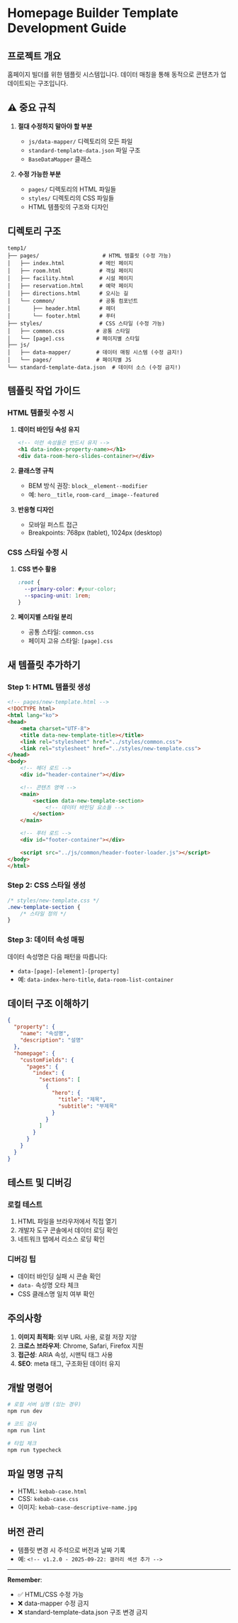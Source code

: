 # Homepage Builder Template Development Guide

## 프로젝트 개요
홈페이지 빌더를 위한 템플릿 시스템입니다. 데이터 매칭을 통해 동적으로 콘텐츠가 업데이트되는 구조입니다.

## ⚠️ 중요 규칙
1. **절대 수정하지 말아야 할 부분**
   - `js/data-mapper/` 디렉토리의 모든 파일
   - `standard-template-data.json` 파일 구조
   - `BaseDataMapper` 클래스

2. **수정 가능한 부분**
   - `pages/` 디렉토리의 HTML 파일들
   - `styles/` 디렉토리의 CSS 파일들
   - HTML 템플릿의 구조와 디자인

## 디렉토리 구조
```
temp1/
├── pages/                    # HTML 템플릿 (수정 가능)
│   ├── index.html           # 메인 페이지
│   ├── room.html            # 객실 페이지
│   ├── facility.html        # 시설 페이지
│   ├── reservation.html     # 예약 페이지
│   ├── directions.html      # 오시는 길
│   └── common/              # 공통 컴포넌트
│       ├── header.html      # 헤더
│       └── footer.html      # 푸터
├── styles/                  # CSS 스타일 (수정 가능)
│   ├── common.css          # 공통 스타일
│   └── [page].css          # 페이지별 스타일
├── js/
│   ├── data-mapper/        # 데이터 매핑 시스템 (수정 금지!)
│   └── pages/              # 페이지별 JS
└── standard-template-data.json  # 데이터 소스 (수정 금지!)
```

## 템플릿 작업 가이드

### HTML 템플릿 수정 시
1. **데이터 바인딩 속성 유지**
   ```html
   <!-- 이런 속성들은 반드시 유지 -->
   <h1 data-index-property-name></h1>
   <div data-room-hero-slides-container></div>
   ```

2. **클래스명 규칙**
   - BEM 방식 권장: `block__element--modifier`
   - 예: `hero__title`, `room-card__image--featured`

3. **반응형 디자인**
   - 모바일 퍼스트 접근
   - Breakpoints: 768px (tablet), 1024px (desktop)

### CSS 스타일 수정 시
1. **CSS 변수 활용**
   ```css
   :root {
     --primary-color: #your-color;
     --spacing-unit: 1rem;
   }
   ```

2. **페이지별 스타일 분리**
   - 공통 스타일: `common.css`
   - 페이지 고유 스타일: `[page].css`

## 새 템플릿 추가하기

### Step 1: HTML 템플릿 생성
```html
<!-- pages/new-template.html -->
<!DOCTYPE html>
<html lang="ko">
<head>
    <meta charset="UTF-8">
    <title data-new-template-title></title>
    <link rel="stylesheet" href="../styles/common.css">
    <link rel="stylesheet" href="../styles/new-template.css">
</head>
<body>
    <!-- 헤더 로드 -->
    <div id="header-container"></div>

    <!-- 콘텐츠 영역 -->
    <main>
        <section data-new-template-section>
            <!-- 데이터 바인딩 요소들 -->
        </section>
    </main>

    <!-- 푸터 로드 -->
    <div id="footer-container"></div>

    <script src="../js/common/header-footer-loader.js"></script>
</body>
</html>
```

### Step 2: CSS 스타일 생성
```css
/* styles/new-template.css */
.new-template-section {
    /* 스타일 정의 */
}
```

### Step 3: 데이터 속성 매핑
데이터 속성명은 다음 패턴을 따릅니다:
- `data-[page]-[element]-[property]`
- 예: `data-index-hero-title`, `data-room-list-container`

## 데이터 구조 이해하기
```json
{
  "property": {
    "name": "속성명",
    "description": "설명"
  },
  "homepage": {
    "customFields": {
      "pages": {
        "index": {
          "sections": [
            {
              "hero": {
                "title": "제목",
                "subtitle": "부제목"
              }
            }
          ]
        }
      }
    }
  }
}
```

## 테스트 및 디버깅

### 로컬 테스트
1. HTML 파일을 브라우저에서 직접 열기
2. 개발자 도구 콘솔에서 데이터 로딩 확인
3. 네트워크 탭에서 리소스 로딩 확인

### 디버깅 팁
- 데이터 바인딩 실패 시 콘솔 확인
- `data-` 속성명 오타 체크
- CSS 클래스명 일치 여부 확인

## 주의사항
1. **이미지 최적화**: 외부 URL 사용, 로컬 저장 지양
2. **크로스 브라우저**: Chrome, Safari, Firefox 지원
3. **접근성**: ARIA 속성, 시맨틱 태그 사용
4. **SEO**: meta 태그, 구조화된 데이터 유지

## 개발 명령어
```bash
# 로컬 서버 실행 (있는 경우)
npm run dev

# 코드 검사
npm run lint

# 타입 체크
npm run typecheck
```

## 파일 명명 규칙
- HTML: `kebab-case.html`
- CSS: `kebab-case.css`
- 이미지: `kebab-case-descriptive-name.jpg`

## 버전 관리
- 템플릿 변경 시 주석으로 버전과 날짜 기록
- 예: `<!-- v1.2.0 - 2025-09-22: 갤러리 섹션 추가 -->`

---

**Remember**:
- ✅ HTML/CSS 수정 가능
- ❌ data-mapper 수정 금지
- ❌ standard-template-data.json 구조 변경 금지